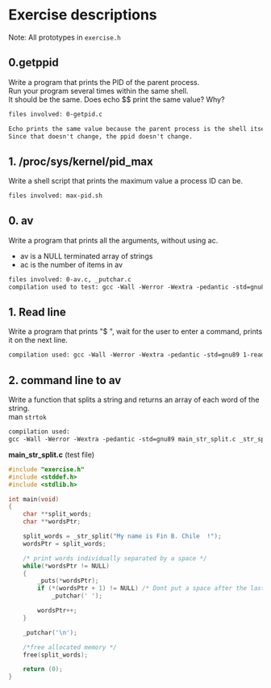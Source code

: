 # Exercise descriptions

Note: All prototypes in `exercise.h`

## 0.getppid

Write a program that prints the PID of the parent process.
\
Run your program several times within the same shell.
\
It should be the same. Does echo $$ print the same value? Why?

```txt
files involved: 0-getpid.c

Echo prints the same value because the parent process is the shell itself.
Since that doesn't change, the ppid doesn't change.
```

## 1. /proc/sys/kernel/pid_max

Write a shell script that prints the maximum value a process ID can be.

```txt
files involved: max-pid.sh
```

## 0. av

Write a program that prints all the arguments, without using ac.

- av is a NULL terminated array of strings
- ac is the number of items in av

```txt
files involved: 0-av.c, _putchar.c
compilation used to test: gcc -Wall -Werror -Wextra -pedantic -std=gnu89 0-av.c _putchar.c
```

## 1. Read line

Write a program that prints "$ ", wait for the user to enter a command, prints
\
it on the next line.

```txt
compilation used: gcc -Wall -Werror -Wextra -pedantic -std=gnu89 1-readline.c _puts.c _strlen.c _putchar.c
```

## 2. command line to av

Write a function that splits a string and returns an array of each word of the string.
\
man `strtok`

```txt
compilation used:
gcc -Wall -Werror -Wextra -pedantic -std=gnu89 main_str_split.c _str_split.c _puts.c _putchar.c _strlen.c
```

**main_str_split.c** (test file)

```c
#include "exercise.h"
#include <stddef.h>
#include <stdlib.h>

int main(void)
{
	char **split_words;
	char **wordsPtr;

	split_words = _str_split("My name is Fin B. Chile  !");
	wordsPtr = split_words;

	/* print words individually separated by a space */
	while(*wordsPtr != NULL)
	{
		_puts(*wordsPtr);
		if (*(wordsPtr + 1) != NULL) /* Dont put a space after the last word */
			_putchar(' ');

		wordsPtr++;
	}

	_putchar('\n');

	/*free allocated memory */
	free(split_words);

	return (0);
}
```
